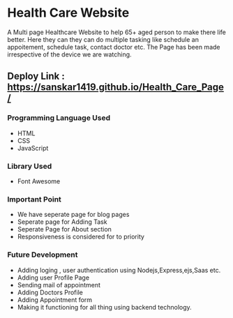 # Health Care Website

A Multi page Healthcare Website to help 65+ aged person to make there life better. Here they can they can do multiple tasking like schedule an appoitement, schedule task, contact doctor etc.
The Page has been made irrespective of the device we are watching.

## Deploy Link : https://sanskar1419.github.io/Health_Care_Page/

### Programming Language Used

- HTML
- CSS
- JavaScript

### Library Used

- Font Awesome

### Important Point

- We have seperate page for blog pages
- Seperate page for Adding Task
- Seperate Page for About section
- Responsiveness is considered for to priority

### Future Development

- Adding loging , user authentication using Nodejs,Express,ejs,Saas etc.
- Adding user Profile Page
- Sending mail of appointment
- Adding Doctors Profile
- Adding Appointment form
- Making it functioning for all thing using backend technology.


